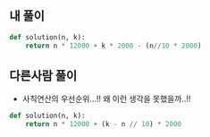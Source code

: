 ## 내 풀이 
```python
def solution(n, k):
    return n * 12000 + k * 2000 - (n//10 * 2000)
```

## 다른사람 풀이
* 사칙연산의 우선순위...!! 왜 이런 생각을 못했을까..!! 
```python
def solution(n, k):
    return n * 12000 + (k - n // 10) * 2000
```
